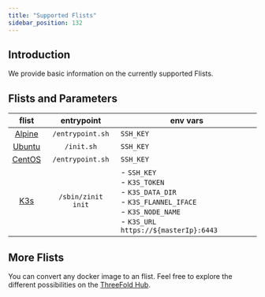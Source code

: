 ```yaml
---
title: "Supported Flists"
sidebar_position: 132
---
```




## Introduction

We provide basic information on the currently supported Flists.

## Flists and Parameters

|flist|entrypoint|env vars|
|:--:|:--:|--|
|[Alpine](https://hub.grid.tf/tf-official-apps/threefoldtech-alpine-3.flist)|`/entrypoint.sh`|`SSH_KEY`|
|[Ubuntu](https://hub.grid.tf/tf-official-apps/threefoldtech-ubuntu-22.04.flist)|`/init.sh`|`SSH_KEY`|
|[CentOS](https://hub.grid.tf/tf-official-apps/threefoldtech-centos-8.flist)|`/entrypoint.sh`|`SSH_KEY`|
|[K3s](https://hub.grid.tf/tf-official-apps/threefoldtech-k3s-latest.flist)|`/sbin/zinit init`|- `SSH_KEY` <br/>- `K3S_TOKEN` <br/>- `K3S_DATA_DIR`<br/>- `K3S_FLANNEL_IFACE`<br/>- `K3S_NODE_NAME`<br/> - `K3S_URL` `https://${masterIp}:6443`|

## More Flists

You can convert any docker image to an flist. Feel free to explore the different possibilities on the [ThreeFold Hub](https://hub.grid.tf/).
